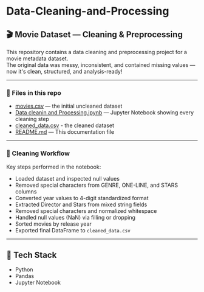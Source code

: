 # Data-Cleaning-and-Processing
## 🎬 Movie Dataset — Cleaning & Preprocessing

This repository contains a data cleaning and preprocessing project for a movie metadata dataset.  
The original data was messy, inconsistent, and contained missing values — now it's clean, structured, and analysis-ready!

---

### 📁 Files in this repo

- <a href="https://github.com/LakshmiPriyanka13/Data-Cleaning-and-Processing/blob/main/movies.csv">movies.csv</a> — the initial uncleaned dataset 
- <a href="https://github.com/LakshmiPriyanka13/Data-Cleaning-and-Processing/blob/main/Data%20cleaning%20and%20Processing.ipynb">Data cleanin and Processing.ipynb</a> — Jupyter Notebook showing every cleaning step
- <a href="https://github.com/LakshmiPriyanka13/Data-Cleaning-and-Processing/blob/main/cleaned_data.csv">cleaned_data.csv</a> - the cleaned dataset
- <a href="https://github.com/LakshmiPriyanka13/Data-Cleaning-and-Processing/edit/main/README.md">README.md</a> —  This documentation file

---

### 🧹 Cleaning Workflow

Key steps performed in the notebook:
- Loaded dataset and inspected null values
- Removed special characters from GENRE, ONE-LINE, and STARS columns
- Converted year values to 4-digit standardized format
- Extracted Director and Stars from mixed string fields
- Removed special characters and normalized whitespace
- Handled null values (NaN) via filling or dropping
- Sorted movies by release year
- Exported final DataFrame to `cleaned_data.csv`

---

## 🔧 Tech Stack

- Python 
- Pandas 
- Jupyter Notebook 
